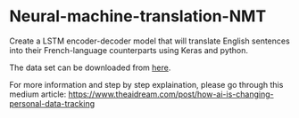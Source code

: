 # Neural-machine-translation-NMT

Create a LSTM encoder-decoder model that will translate English sentences into their French-language counterparts using Keras and python.

The data set can be downloaded from [here](http://www.manythings.org/anki/).

For more information and step by step explaination, please go through this medium article: https://www.theaidream.com/post/how-ai-is-changing-personal-data-tracking
